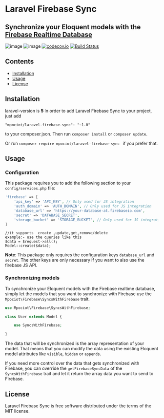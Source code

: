 # Laravel Firebase Sync
## Synchronize your Eloquent models with the [Firebase Realtime Database](https://firebase.google.com/docs/database/)

![image](http://img.shields.io/packagist/v/mpociot/laravel-firebase-sync.svg?style=flat)
![image](http://img.shields.io/packagist/l/mpociot/laravel-firebase-sync.svg?style=flat)
[![codecov.io](https://codecov.io/github/mpociot/laravel-firebase-sync/coverage.svg?branch=master)](https://codecov.io/github/mpociot/laravel-firebase-sync?branch=master)
[![Build Status](https://travis-ci.org/mpociot/laravel-firebase-sync.svg?branch=master)](https://travis-ci.org/mpociot/laravel-firebase-sync)

## Contents

- [Installation](#installation)
- [Usage](#usage)
- [License](#license)

<a name="installation" />

## Installation
laravel-version is **5**
In order to add Laravel Firebase Sync to your project, just add

    "mpociot/laravel-firebase-sync": "~1.0"

to your composer.json. Then run `composer install` or `composer update`.

Or run `composer require mpociot/laravel-firebase-sync ` if you prefer that.


<a name="usage" />

## Usage

### Configuration

This package requires you to add the following section to your `config/services.php` file:

```php
'firebase' => [
    'api_key' => 'API_KEY', // Only used for JS integration
    'auth_domain' => 'AUTH_DOMAIN', // Only used for JS integration
    'database_url' => 'https://your-database-at.firebaseio.com',
    'secret' => 'DATABASE_SECRET',
    'storage_bucket' => 'STORAGE_BUCKET', // Only used for JS integration
]
```
```
//it supports  create ,update,get,remove/delete
example:- use the queries like this
$data = $request->all();
Model::create($data);
```

**Note**: This package only requires the configuration keys `database_url` and `secret`. The other keys are only necessary if you want to also use the firebase JS API. 

### Synchronizing models

To synchronize your Eloquent models with the Firebase realtime database, simply let the models that you want to synchronize with Firebase use the `Mpociot\Firebase\SyncsWithFirebase` trait.

```php
use Mpociot\Firebase\SyncsWithFirebase;

class User extends Model {

    use SyncsWithFirebase;

}
```

The data that will be synchronized is the array representation of your model. That means that you can modify the data using the existing Eloquent model attributes like `visible`, `hidden` or `appends`.

If you need more control over the data that gets synchronized with Firebase, you can override the `getFirebaseSyncData` of the `SyncsWithFirebase` trait and let it return the array data you want to send to Firebase.


<a name="license" />

## License

Laravel Firebase Sync is free software distributed under the terms of the MIT license.
